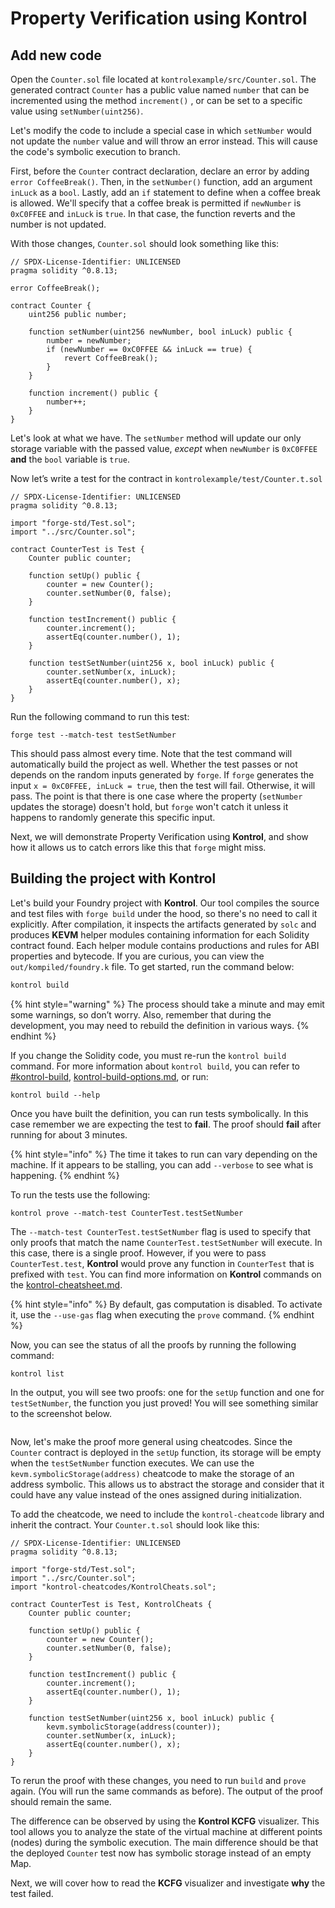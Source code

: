 # Property Verification using Kontrol

## Add new code

Open the `Counter.sol` file located at `kontrolexample/src/Counter.sol`. The generated contract `Counter` has a public value named `number` that can be incremented using the method `increment()` , or can be set to a specific value using `setNumber(uint256)`.

Let's modify the code to include a special case in which `setNumber` would not update the `number` value and will throw an error instead. This will cause the code's symbolic execution to branch.

First, before the `Counter` contract declaration, declare an error by adding `error CoffeeBreak()`. Then, in the `setNumber()` function, add an argument `inLuck` as a `bool`. Lastly, add an `if` statement to define when a coffee break is allowed. We'll specify that a coffee break is permitted if `newNumber` is `0xC0FFEE` and `inLuck` is `true`. In that case, the function reverts and the number is not updated.

With those changes, `Counter.sol` should look something like this:

```solidity
// SPDX-License-Identifier: UNLICENSED
pragma solidity ^0.8.13;

error CoffeeBreak();

contract Counter {
    uint256 public number;

    function setNumber(uint256 newNumber, bool inLuck) public {
        number = newNumber;
        if (newNumber == 0xC0FFEE && inLuck == true) {
            revert CoffeeBreak();
        }
    }

    function increment() public {
        number++;
    }
}
```

Let's look at what we have. The `setNumber` method will update our only storage variable with the passed value, _except_ when `newNumber` is `0xC0FFEE` **and** the `bool` variable is `true`.

Now let’s write a test for the contract in `kontrolexample/test/Counter.t.sol`

```solidity
// SPDX-License-Identifier: UNLICENSED
pragma solidity ^0.8.13;

import "forge-std/Test.sol";
import "../src/Counter.sol";

contract CounterTest is Test {
    Counter public counter;

    function setUp() public {
        counter = new Counter();
        counter.setNumber(0, false);
    }

    function testIncrement() public {
        counter.increment();
        assertEq(counter.number(), 1);
    }

    function testSetNumber(uint256 x, bool inLuck) public {
        counter.setNumber(x, inLuck);
        assertEq(counter.number(), x);
    }
}

```

Run the following command to run this test:

```
forge test --match-test testSetNumber
```

This should pass almost every time. Note that the test command will automatically build the project as well. Whether the test passes or not depends on the random inputs generated by `forge`. If `forge` generates the input `x = 0xC0FFEE, inLuck = true`, then the test will fail. Otherwise, it will pass. The point is that there is one case where the property (`setNumber` updates the storage) doesn't hold, but `forge` won't catch it unless it happens to randomly generate this specific input.

Next, we will demonstrate Property Verification using **Kontrol**, and show how it allows us to catch errors like this that `forge` might miss.

## Building the project with Kontrol

Let's build your Foundry project with **Kontrol**. Our tool compiles the source and test files with `forge build` under the hood, so there's no need to call it explicitly. After compilation, it inspects the artifacts generated by `solc` and produces **KEVM** helper modules containing information for each Solidity contract found. Each helper module contains productions and rules for ABI properties and bytecode. If you are curious, you can view the `out/kompiled/foundry.k` file. To get started, run the command below:

```sh
kontrol build
```

{% hint style="warning" %}
The process should take a minute and may emit some warnings, so don’t worry. Also, remember that during the development, you may need to rebuild the definition in various ways.
{% endhint %}

If you change the Solidity code, you must re-run the `kontrol build` command. For more information about `kontrol build`, you can refer to [#kontrol-build](../../cheatsheets/kontrol-cheatsheet.md#kontrol-build "mention"),  [kontrol-build-options.md](../../glossary/kontrol-build-options.md "mention"), or run:

```
kontrol build --help
```

Once you have built the definition, you can run tests symbolically. In this case remember we are expecting the test to **fail**. The proof should **fail** after running for about 3 minutes.

{% hint style="info" %}
The time it takes to run can vary depending on the machine. If it appears to be stalling, you can add `--verbose` to see what is happening.
{% endhint %}

To run the tests use the following:

```
kontrol prove --match-test CounterTest.testSetNumber
```

The `--match-test CounterTest.testSetNumber` flag is used to specify that only proofs that match the name `CounterTest.testSetNumber` will execute. In this case, there is a single proof. However, if you were to pass `CounterTest.test`, **Kontrol** would prove any function in `CounterTest` that is prefixed with `test`. You can find more information on **Kontrol** commands on the [kontrol-cheatsheet.md](../../cheatsheets/kontrol-cheatsheet.md "mention").

{% hint style="info" %}
By default, gas computation is disabled. To activate it, use the `--use-gas` flag when executing the `prove` command.
{% endhint %}

Now, you can see the status of all the proofs by running the following command:

```
kontrol list
```

In the output, you will see two proofs: one for the `setUp` function and one for `testSetNumber`, the function you just proved! You will see something similar to the screenshot below.

<figure><img src="../../.gitbook/assets/Screenshot 2024-01-25 at 3.11.15 PM.png" alt=""><figcaption></figcaption></figure>

Now, let's make the proof more general using cheatcodes. Since the `Counter` contract is deployed in the `setUp` function, its storage will be empty when the `testSetNumber` function executes. We can use the `kevm.symbolicStorage(address)` cheatcode to make the storage of an address symbolic. This allows us to abstract the storage and consider that it could have any value instead of the ones assigned during initialization.

To add the cheatcode, we need to include the `kontrol-cheatcode` library and inherit the contract. Your `Counter.t.sol` should look like this:

```solidity
// SPDX-License-Identifier: UNLICENSED
pragma solidity ^0.8.13;

import "forge-std/Test.sol";
import "../src/Counter.sol";
import "kontrol-cheatcodes/KontrolCheats.sol";

contract CounterTest is Test, KontrolCheats {
    Counter public counter;

    function setUp() public {
        counter = new Counter();
        counter.setNumber(0, false);
    }

    function testIncrement() public {
        counter.increment();
        assertEq(counter.number(), 1);
    }

    function testSetNumber(uint256 x, bool inLuck) public {
        kevm.symbolicStorage(address(counter));
        counter.setNumber(x, inLuck);
        assertEq(counter.number(), x);
    }
}
```

To rerun the proof with these changes, you need to run `build` and `prove` again.  (You will run the same commands as before). The output of the proof should remain the same.&#x20;

The difference can be observed by using the **Kontrol KCFG** visualizer. This tool allows you to analyze the state of the virtual machine at different points (nodes) during the symbolic execution. The main difference should be that the deployed `Counter` test now has symbolic storage instead of an empty Map.

Next, we will cover how to read the **KCFG** visualizer and investigate **why** the test failed.
